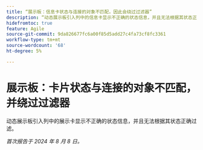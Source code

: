 ```yaml
---
title: “展示板：信息卡状态与连接的对象不匹配，因此会绕过过滤器”
description: “动态展示板引入列中的信息卡显示不正确的状态信息，并且无法根据其状态正确过滤。”
hidefromtoc: true
feature: Agile
source-git-commit: 9da826677fc6a00f85d5add27c4fa73cf8fc3361
workflow-type: tm+mt
source-wordcount: '68'
ht-degree: 5%

---
```



# 展示板：卡片状态与连接的对象不匹配，并绕过过滤器

动态展示板引入列中的展示卡显示不正确的状态信息，并且无法根据其状态正确过滤。

_首次报告于 2024 年 8 月 8 日。_
